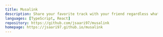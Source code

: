```yaml
---
title: Musalink
description: Share your favorite track with your friend regardless what streaming service they use.
languages: [TypeScript, React]
repository: https://github.com/jsaari97/musalink
homepage: https://jsaari97.github.io/musalink
---
```

